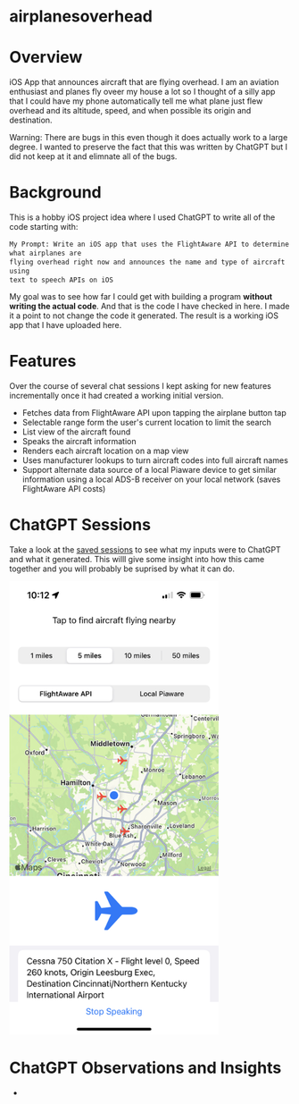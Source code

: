 # airplanesoverhead

# Overview
iOS App that announces aircraft that are flying overhead. I am an aviation enthusiast and planes fly oveer my house a lot so I thought of a silly app that I could have my phone automatically tell me what plane just flew overhead and its altitude, speed, and when possible its origin and destination.

Warning: There are bugs in this even though it does actually work to a large degree. I wanted to preserve the fact that this was written by ChatGPT but I did not keep at it and elimnate all of the bugs.

# Background
This is a hobby iOS project idea where I used ChatGPT to write all of the code starting with:

```
My Prompt: Write an iOS app that uses the FlightAware API to determine what airplanes are 
flying overhead right now and announces the name and type of aircraft using 
text to speech APIs on iOS
```

My goal was to see how far I could get with building a program **without writing the actual code**. And that is the code I have checked in here. I made it a point to not change the code it generated. The result is a working iOS app that I have uploaded here.

# Features
Over the course of several chat sessions I kept asking for new features incrementally once it had created a working initial version.

- Fetches data from FlightAware API upon tapping the airplane button tap
- Selectable range form the user's current location to limit the search
- List view of the aircraft found
- Speaks the aircraft information
- Renders each aircraft location on a map view
- Uses manufacturer lookups to turn aircraft codes into full aircraft names
- Support alternate data source of a local Piaware device to get similar information using a local ADS-B receiver on your local network (saves FlightAware API costs)

# ChatGPT Sessions
Take a look at the [saved sessions](https://github.com/jkoehl/airplanesoverhead/tree/main/ChatGPTSessions/) to see what my inputs were to ChatGPT and what it generated. This willl give some insight into how this came together and you will probably be suprised by what it can do.

<img src="./Screenshot1.jpeg" alt="Screenshot 1" width="375">

# ChatGPT Observations and Insights

- 
